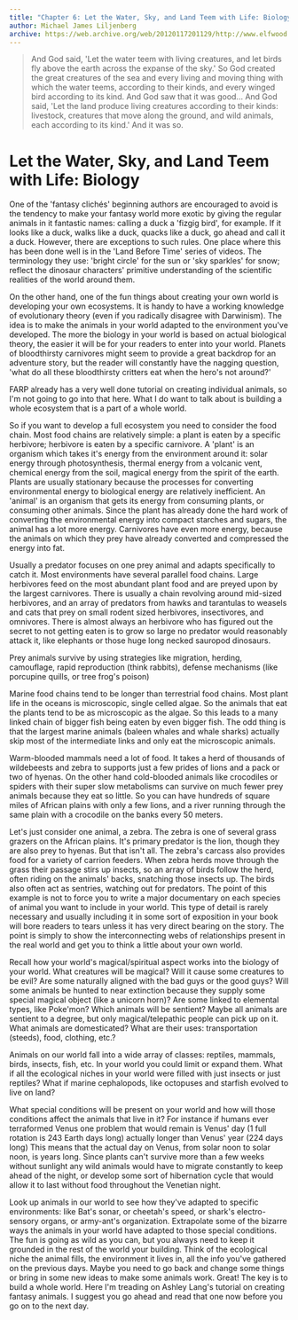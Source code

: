 ```yaml
---
title: "Chapter 6: Let the Water, Sky, and Land Teem with Life: Biology"
author: Michael James Liljenberg
archive: https://web.archive.org/web/20120117201129/http://www.elfwood.com/farp/thewriting/liljenbergworlds/liljenbergworlds.html
---
```


> And God said, 'Let the water teem with living creatures, and let birds fly above the earth across the expanse of the sky.' So God created the great creatures of the sea and every living and moving thing with which the water teems, according to their kinds, and every winged bird according to its kind. And God saw that it was good... And God said, 'Let the land produce living creatures according to their kinds: livestock, creatures that move along the ground, and wild animals, each according to its kind.' And it was so.

# Let the Water, Sky, and Land Teem with Life: Biology

One of the 'fantasy clichés' beginning authors are encouraged to avoid is the tendency to make your fantasy world more exotic by giving the regular animals in it fantastic names: calling a duck a 'fizgig bird', for example. If it looks like a duck, walks like a duck, quacks like a duck, go ahead and call it a duck. However, there are exceptions to such rules. One place where this has been done well is in the 'Land Before Time' series of videos. The terminology they use: 'bright circle' for the sun or 'sky sparkles' for snow; reflect the dinosaur characters' primitive understanding of the scientific realities of the world around them.

On the other hand, one of the fun things about creating your own world is developing your own ecosystems. It is handy to have a working knowledge of evolutionary theory (even if you radically disagree with Darwinism). The idea is to make the animals in your world adapted to the environment you've developed. The more the biology in your world is based on actual biological theory, the easier it will be for your readers to enter into your world. Planets of bloodthirsty carnivores might seem to provide a great backdrop for an adventure story, but the reader will constantly have the nagging question, 'what do all these bloodthirsty critters eat when the hero's not around?'

FARP already has a very well done tutorial on creating individual animals, so I'm not going to go into that here. What I do want to talk about is building a whole ecosystem that is a part of a whole world.

So if you want to develop a full ecosystem you need to consider the food chain. Most food chains are relatively simple: a plant is eaten by a specific herbivore; herbivore is eaten by a specific carnivore. A 'plant' is an organism which takes it's energy from the environment around it: solar energy through photosynthesis, thermal energy from a volcanic vent, chemical energy from the soil, magical energy from the spirit of the earth. Plants are usually stationary because the processes for converting environmental energy to biological energy are relatively inefficient. An 'animal' is an organism that gets its energy from consuming plants, or consuming other animals. Since the plant has already done the hard work of converting the environmental energy into compact starches and sugars, the animal has a lot more energy. Carnivores have even more energy, because the animals on which they prey have already converted and compressed the energy into fat.

Usually a predator focuses on one prey animal and adapts specifically to catch it. Most environments have several parallel food chains. Large herbivores feed on the most abundant plant food and are preyed upon by the largest carnivores. There is usually a chain revolving around mid-sized herbivores, and an array of predators from hawks and tarantulas to weasels and cats that prey on small rodent sized herbivores, insectivores, and omnivores. There is almost always an herbivore who has figured out the secret to not getting eaten is to grow so large no predator would reasonably attack it, like elephants or those huge long necked sauropod dinosaurs.

Prey animals survive by using strategies like migration, herding, camouflage, rapid reproduction (think rabbits), defense mechanisms (like porcupine quills, or tree frog's poison)

Marine food chains tend to be longer than terrestrial food chains. Most plant life in the oceans is microscopic, single celled algae. So the animals that eat the plants tend to be as microscopic as the algae. So this leads to a many linked chain of bigger fish being eaten by even bigger fish. The odd thing is that the largest marine animals (baleen whales and whale sharks) actually skip most of the intermediate links and only eat the microscopic animals.

Warm-blooded mammals need a lot of food. It takes a herd of thousands of wildebeests and zebra to supports just a few prides of lions and a pack or two of hyenas. On the other hand cold-blooded animals like crocodiles or spiders with their super slow metabolisms can survive on much fewer prey animals because they eat so little. So you can have hundreds of square miles of African plains with only a few lions, and a river running through the same plain with a crocodile on the banks every 50 meters.

Let's just consider one animal, a zebra. The zebra is one of several grass grazers on the African plains. It's primary predator is the lion, though they are also prey to hyenas. But that isn't all. The zebra's carcass also provides food for a variety of carrion feeders. When zebra herds move through the grass their passage stirs up insects, so an array of birds follow the herd, often riding on the animals' backs, snatching those insects up. The birds also often act as sentries, watching out for predators. The point of this example is not to force you to write a major documentary on each species of animal you want to include in your world. This type of detail is rarely necessary and usually including it in some sort of exposition in your book will bore readers to tears unless it has very direct bearing on the story. The point is simply to show the interconnecting webs of relationships present in the real world and get you to think a little about your own world.

Recall how your world's magical/spiritual aspect works into the biology of your world. What creatures will be magical? Will it cause some creatures to be evil? Are some naturally aligned with the bad guys or the good guys? Will some animals be hunted to near extinction because they supply some special magical object (like a unicorn horn)? Are some linked to elemental types, like Poke'mon? Which animals will be sentient? Maybe all animals are sentient to a degree, but only magical/telepathic people can pick up on it. What animals are domesticated? What are their uses: transportation (steeds), food, clothing, etc.?

Animals on our world fall into a wide array of classes: reptiles, mammals, birds, insects, fish, etc. In your world you could limit or expand them. What if all the ecological niches in your world were filled with just insects or just reptiles? What if marine cephalopods, like octopuses and starfish evolved to live on land?

What special conditions will be present on your world and how will those conditions affect the animals that live in it? For instance if humans ever terraformed Venus one problem that would remain is Venus' day (1 full rotation is 243 Earth days long) actually longer than Venus' year (224 days long) This means that the actual day on Venus, from solar noon to solar noon, is years long. Since plants can't survive more than a few weeks without sunlight any wild animals would have to migrate constantly to keep ahead of the night, or develop some sort of hibernation cycle that would allow it to last without food throughout the Venetian night.

Look up animals in our world to see how they've adapted to specific environments: like Bat's sonar, or cheetah's speed, or shark's electro-sensory organs, or army-ant's organization. Extrapolate some of the bizarre ways the animals in your world have adapted to those special conditions. The fun is going as wild as you can, but you always need to keep it grounded in the rest of the world your building. Think of the ecological niche the animal fills, the environment it lives in, all the info you've gathered on the previous days. Maybe you need to go back and change some things or bring in some new ideas to make some animals work. Great! The key is to build a whole world. Here I'm treading on Ashley Lang's tutorial on creating fantasy animals. I suggest you go ahead and read that one now before you go on to the next day.